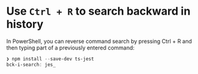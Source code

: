 # Use `Ctrl + R` to search backward in history

In PowerShell, you can reverse command search by pressing Ctrl + R and then typing part of a previously entered command:

```powershell
❯ npm install --save-dev ts-jest
bck-i-search: jes_
```